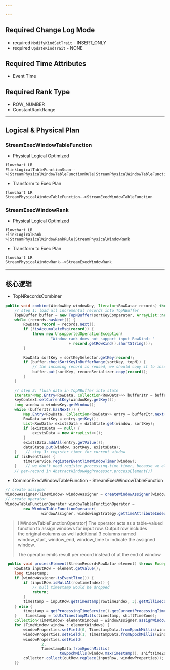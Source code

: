 ```yaml
---

---
```

## Required Change Log Mode
- required `ModifyKindSetTrait` - INSERT_ONLY
- required `UpdateKindTrait` - NONE
## Required Time Attributes
- Event Time
##  Required Rank Type
- ROW_NUMBER
- ConstantRankRange
---
## Logical & Physical Plan
### StreamExecWindowTableFunction
- Physical Logical Optimized
```mermaid
flowchart LR
FlinkLogicalTableFunctionScan-->|StreamPhysicalWindowTableFunctionRule|StreamPhysicalWindowTableFunction
```
- Transform to Exec Plan
```mermaid
flowchart LR
StreamPhysicalWindowTableFunction-->StreamExecWindowTableFunction
```
### StreamExecWindowRank

- Physical Logical Optimized
```mermaid
flowchart LR
FlinkLogicalRank-->|StreamPhysicalWindowRankRule|StreamPhysicalWindowRank
```
- Transform to Exec Plan
```mermaid
flowchart LR
StreamPhysicalWindowRank-->StreamExecWindowRank
```
---
## 核心逻辑
- TopNRecordsCombiner
```Java
public void combine(WindowKey windowKey, Iterator<RowData> records) throws Exception {  
    // step 1: load all incremental records into TopNBuffer  
    TopNBuffer buffer = new TopNBuffer(sortKeyComparator, ArrayList::new);  
    while (records.hasNext()) {  
        RowData record = records.next();  
        if (!isAccumulateMsg(record)) {  
            throw new UnsupportedOperationException(  
                    "Window rank does not support input RowKind: "  
                            + record.getRowKind().shortString());  
        }  
  
        RowData sortKey = sortKeySelector.getKey(record);  
        if (buffer.checkSortKeyInBufferRange(sortKey, topN)) {  
            // the incoming record is reused, we should copy it to insert into buffer  
            buffer.put(sortKey, recordSerializer.copy(record));  
        }  
    }  
  
    // step 2: flush data in TopNBuffer into state  
    Iterator<Map.Entry<RowData, Collection<RowData>>> bufferItr = buffer.entrySet().iterator();  
    keyContext.setCurrentKey(windowKey.getKey());  
    Long window = windowKey.getWindow();  
    while (bufferItr.hasNext()) {  
        Map.Entry<RowData, Collection<RowData>> entry = bufferItr.next();  
        RowData sortKey = entry.getKey();  
        List<RowData> existsData = dataState.get(window, sortKey);  
        if (existsData == null) {  
            existsData = new ArrayList<>();  
        }  
        existsData.addAll(entry.getValue());  
        dataState.put(window, sortKey, existsData);  
    }    // step 3: register timer for current window  
    if (isEventTime) {  
        timerService.registerEventTimeWindowTimer(window);  
    }    // we don't need register processing-time timer, because we already register them  
    // per-record in AbstractWindowAggProcessor.processElement()}  
```

- CommonExecWindowTableFunction - StreamExecWindowTableFunction
```Java
// create assigner
WindowAssigner<TimeWindow> windowAssigner = createWindowAssigner(windowingStrategy);  
// create operator
WindowTableFunctionOperator windowTableFunctionOperator =  
        new WindowTableFunctionOperator(  
                windowAssigner, windowingStrategy.getTimeAttributeIndex(), shiftTimeZone);
```

> [!WindowTableFunctionOperator]
> The operator acts as a table-valued function to assign windows for input row. Output row includes  
> the original columns as well additional 3 columns named window_start, window_end, window_time to 
> indicate the assigned window.
> 
> The operator emits result per record instead of at the end of window

```Java
 public void processElement(StreamRecord<RowData> element) throws Exception {  
    RowData inputRow = element.getValue();  
    long timestamp;  
    if (windowAssigner.isEventTime()) {  
        if (inputRow.isNullAt(rowtimeIndex)) {  
            // null timestamp would be dropped  
            return;  
        }  
        timestamp = inputRow.getTimestamp(rowtimeIndex, 3).getMillisecond();  
    } else {  
        timestamp = getProcessingTimeService().getCurrentProcessingTime();  
    }    timestamp = toUtcTimestampMills(timestamp, shiftTimeZone);  
    Collection<TimeWindow> elementWindows = windowAssigner.assignWindows(inputRow, timestamp);  
    for (TimeWindow window : elementWindows) {  
        windowProperties.setField(0, TimestampData.fromEpochMillis(window.getStart()));  
        windowProperties.setField(1, TimestampData.fromEpochMillis(window.getEnd()));  
        windowProperties.setField(  
                2,  
                TimestampData.fromEpochMillis(  
                        toEpochMills(window.maxTimestamp(), shiftTimeZone)));  
        collector.collect(outRow.replace(inputRow, windowProperties));  
    }}
```

